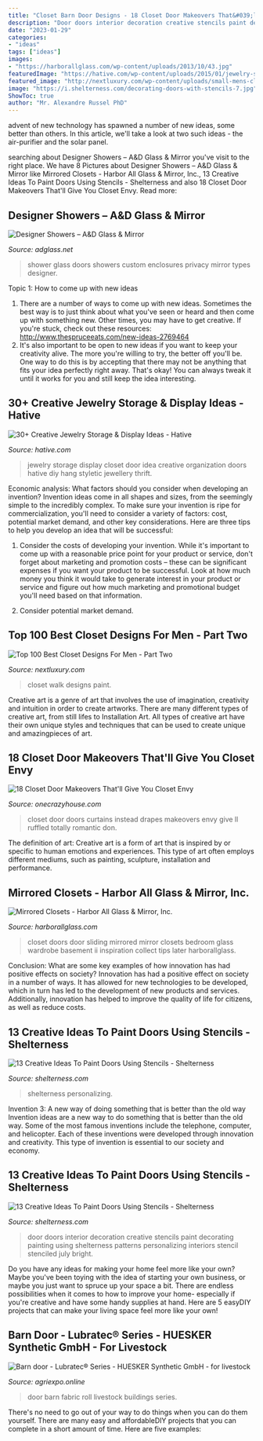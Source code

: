 ```yaml
---
title: "Closet Barn Door Designs - 18 Closet Door Makeovers That&#039;ll Give You Closet Envy"
description: "Door doors interior decoration creative stencils paint decorating painting using shelterness patterns personalizing interiors stencil stenciled july bright"
date: "2023-01-29"
categories:
- "ideas"
tags: ["ideas"]
images:
- "https://harborallglass.com/wp-content/uploads/2013/10/43.jpg"
featuredImage: "https://hative.com/wp-content/uploads/2015/01/jewelry-storage-display-ideas/31-old-closet-door-display-idea.jpg"
featured_image: "http://nextluxury.com/wp-content/uploads/small-mens-closet-ideas-white-paint.jpg"
image: "https://i.shelterness.com/decorating-doors-with-stencils-7.jpg"
ShowToc: true
author: "Mr. Alexandre Russel PhD"
---
```



advent of new technology has spawned a number of new ideas, some better than others. In this article, we'll take a look at two such ideas - the air-purifier and the solar panel.

	

		
searching about Designer Showers – A&amp;D Glass &amp; Mirror you've visit to the right place. We have 8 Pictures about Designer Showers – A&amp;D Glass &amp; Mirror like Mirrored Closets - Harbor All Glass &amp; Mirror, Inc., 13 Creative Ideas To Paint Doors Using Stencils - Shelterness and also 18 Closet Door Makeovers That&#039;ll Give You Closet Envy. Read more:
		
    
## Designer Showers – A&amp;D Glass &amp; Mirror

<img loading=lazy src="http://www.adglass.net/wp-content/uploads/2016/06/custom-shower-design2-1.jpg" onerror="this.onerror=null;this.src='https://tse1.mm.bing.net/th?id=OIP.tjEjlI4tiY4ztwvf00uIsQHaJ3&amp;pid=15.1';" alt="Designer Showers – A&amp;D Glass &amp; Mirror">

_Source: adglass.net_

>shower glass doors showers custom enclosures privacy mirror types designer. 

	

Topic 1: How to come up with new ideas
1. There are a number of ways to come up with new ideas. Sometimes the best way is to just think about what you've seen or heard and then come up with something new. Other times, you may have to get creative. If you're stuck, check out these resources: http://www.thespruceeats.com/new-ideas-2769464
2. It's also important to be open to new ideas if you want to keep your creativity alive. The more you're willing to try, the better off you'll be. One way to do this is by accepting that there may not be anything that fits your idea perfectly right away. That's okay! You can always tweak it until it works for you and still keep the idea interesting.


    
## 30+ Creative Jewelry Storage &amp; Display Ideas - Hative

<img loading=lazy src="https://hative.com/wp-content/uploads/2015/01/jewelry-storage-display-ideas/31-old-closet-door-display-idea.jpg" onerror="this.onerror=null;this.src='https://tse3.mm.bing.net/th?id=OIP.WDmjR3YVnfWx-6geBf_6-wHaJ4&amp;pid=15.1';" alt="30+ Creative Jewelry Storage &amp; Display Ideas - Hative">

_Source: hative.com_

>jewelry storage display closet door idea creative organization doors hative diy hang styletic jewellery thrift. 

	

Economic analysis: What factors should you consider when developing an invention?
Invention ideas come in all shapes and sizes, from the seemingly simple to the incredibly complex. To make sure your invention is ripe for commercialization, you'll need to consider a variety of factors: cost, potential market demand, and other key considerations. Here are three tips to help you develop an idea that will be successful: 
1. Consider the costs of developing your invention. While it's important to come up with a reasonable price point for your product or service, don't forget about marketing and promotion costs – these can be significant expenses if you want your product to be successful. Look at how much money you think it would take to generate interest in your product or service and figure out how much marketing and promotional budget you'll need based on that information.

2. Consider potential market demand.

    
## Top 100 Best Closet Designs For Men - Part Two

<img loading=lazy src="http://nextluxury.com/wp-content/uploads/small-mens-closet-ideas-white-paint.jpg" onerror="this.onerror=null;this.src='https://tse4.mm.bing.net/th?id=OIP.gWyt5lJhEiRAolXHefYNWgHaHa&amp;pid=15.1';" alt="Top 100 Best Closet Designs For Men - Part Two">

_Source: nextluxury.com_

>closet walk designs paint. 

	

Creative art is a genre of art that involves the use of imagination, creativity and intuition in order to create artworks. There are many different types of creative art, from still lifes to Installation Art. All types of creative art have their own unique styles and techniques that can be used to create unique and amazingpieces of art.

    
## 18 Closet Door Makeovers That&#039;ll Give You Closet Envy

<img loading=lazy src="https://cdn.onecrazyhouse.com/wp-content/uploads/2016/12/curtains-instead-of-doors.jpg" onerror="this.onerror=null;this.src='https://tse4.mm.bing.net/th?id=OIP.IVJQyJuPgWiy31ihXLnn1wHaLH&amp;pid=15.1';" alt="18 Closet Door Makeovers That&#039;ll Give You Closet Envy">

_Source: onecrazyhouse.com_

>closet door doors curtains instead drapes makeovers envy give ll ruffled totally romantic don. 

	

The definition of art:
Creative art is a form of art that is inspired by or specific to human emotions and experiences. This type of art often employs different mediums, such as painting, sculpture, installation and performance.

    
## Mirrored Closets - Harbor All Glass &amp; Mirror, Inc.

<img loading=lazy src="https://harborallglass.com/wp-content/uploads/2013/10/43.jpg" onerror="this.onerror=null;this.src='https://tse4.mm.bing.net/th?id=OIP.E-AmXy6X_TxLlNCVepKnfwHaG0&amp;pid=15.1';" alt="Mirrored Closets - Harbor All Glass &amp; Mirror, Inc.">

_Source: harborallglass.com_

>closet doors door sliding mirrored mirror closets bedroom glass wardrobe basement ii inspiration collect tips later harborallglass. 

	

Conclusion: What are some key examples of how innovation has had positive effects on society?
Innovation has had a positive effect on society in a number of ways. It has allowed for new technologies to be developed, which in turn has led to the development of new products and services. Additionally, innovation has helped to improve the quality of life for citizens, as well as reduce costs.

    
## 13 Creative Ideas To Paint Doors Using Stencils - Shelterness

<img loading=lazy src="https://i.shelterness.com/decorating-doors-with-stencils-7.jpg" onerror="this.onerror=null;this.src='https://tse2.mm.bing.net/th?id=OIP.QscQuD-hCehZajY9HmzyMwAAAA&amp;pid=15.1';" alt="13 Creative Ideas To Paint Doors Using Stencils - Shelterness">

_Source: shelterness.com_

>shelterness personalizing. 

	

Invention 3: A new way of doing something that is better than the old way
Invention ideas are a new way to do something that is better than the old way. Some of the most famous inventions include the telephone, computer, and helicopter. Each of these inventions were developed through innovation and creativity. This type of invention is essential to our society and economy.

    
## 13 Creative Ideas To Paint Doors Using Stencils - Shelterness

<img loading=lazy src="http://i.shelterness.com/decorating-doors-with-stencils-6.jpg" onerror="this.onerror=null;this.src='https://tse4.mm.bing.net/th?id=OIP.drVYAIkvCbb0LWTvdXAUdQAAAA&amp;pid=15.1';" alt="13 Creative Ideas To Paint Doors Using Stencils - Shelterness">

_Source: shelterness.com_

>door doors interior decoration creative stencils paint decorating painting using shelterness patterns personalizing interiors stencil stenciled july bright. 

	

Do you have any ideas for making your home feel more like your own? Maybe you've been toying with the idea of starting your own business, or maybe you just want to spruce up your space a bit. There are endless possibilities when it comes to how to improve your home- especially if you're creative and have some handy supplies at hand. Here are 5 easyDIY projects that can make your living space feel more like your own!

    
## Barn Door - Lubratec® Series - HUESKER Synthetic GmbH - For Livestock

<img loading=lazy src="https://img.agriexpo.online/images_ag/photo-g/171862-11725023.jpg" onerror="this.onerror=null;this.src='https://tse3.mm.bing.net/th?id=OIP.lMtHDTSzoErl85rWWlWD0gAAAA&amp;pid=15.1';" alt="Barn door - Lubratec® Series - HUESKER Synthetic GmbH - for livestock">

_Source: agriexpo.online_

>door barn fabric roll livestock buildings series. 

	

There's no need to go out of your way to do things when you can do them yourself. There are many easy and affordableDIY projects that you can complete in a short amount of time. Here are five examples: 

